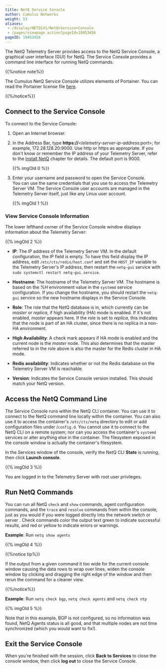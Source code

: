 ```yaml
---
title: NetQ Service Console
author: Cumulus Networks
weight: 53
aliases:
 - /display/NETQ141/NetQ+Service+Console
 - /pages/viewpage.action?pageId=10453456
pageID: 10453456
---
```

The NetQ Telemetry Server provides access to the NetQ Service Console, a
graphical user interface (GUI) for NetQ. The Service Console provides a
command line interface for running NetQ commands.

{{%notice note%}}

The Cumulus NetQ Service Console utilizes elements of Portainer. You can
read the Portainer license file [here](https://github.com/portainer/portainer/blob/develop/LICENSE).

{{%/notice%}}

## Connect to the Service Console

To connect to the Service Console:

1.  Open an Internet browser.

2.  In the Address Bar, type **https://**\<*telemetry-server-ip-address:port*\>; for
    example, 172.28.128.20:9000. Use http or https as appropriate.
    If you don't know or remember the IP address of your Telemetry
    Server, refer to the [Install NetQ](/version/cumulus-netq-141/Cumulus-NetQ-Deployment-Guide/Install-NetQ) chapter for details. The default port is 9000.

    {{% imgOld 0 %}}

3.  Enter your username and password to open the Service Console.  
    You can use the same credentials that you use to access the
    Telemetry Server VM. The Service Console user accounts are managed
    in the Telemetry Server itself, just like any Linux user account.

    {{% imgOld 1 %}}

### View Service Console Information

The lower lefthand corner of the Service Console window displays
information about the Telemetry Server:

{{% imgOld 2 %}}

  - **IP**: The IP address of the Telemetry Server VM. In the default
    configuration, the IP field is empty. To have this field display the
    IP address, edit `/etc/cts/redis/host.conf` and set the `HOST_IP`
    variable to the Telemetry Server's IP address, then restart the
    `netq-gui` service with `sudo systemctl restart netq-gui.service`.

  - **Hostname**: The hostname of the Telemetry Server VM. The hostname
    is based on the *%H* environment value in the `systemd` service
    configuration. If you change the hostname, you should restart the
    `netq-gui` service so the new hostname displays in the Service
    Console.

  - **Role**: The role that the NetQ database is in, which currently can
    be *master* or *replica*, if high availability (HA) mode is enabled.
    If it's not enabled, *master* appears here. If the role is set to
    *replica*, this indicates that the node is part of an HA cluster,
    since there is no replica in a non-HA environment.

  - **High Availability**: A check mark appears if HA mode is enabled
    and the current node is the *master* node. This also
    determines that the master referred to in the role above is also the
    master for the Redis cluster in HA mode.

  - **Redis availability**: Indicates whether or not the Redis database
    on the Telemetry Server VM is reachable.

  - **Version**: Indicates the Service Console version installed. This
    should match your NetQ version.

## Access the NetQ Command Line

The Service Console runs within the NetQ CLI container. You can use it
to connect to the NetQ command line locally within the container. You
can also use it to access the container's `/etc/cts/netq` directory to
edit or add configuration files under /`config.d`. You cannot use it to
connect to the NetQ CLI on a remote system; nor can you access the
container's `systemd` services or alter anything else in the container.
The filesystem exposed in the console window is actually the container's
filesystem.

In the Services window of the console, verify the NetQ CLI **State** is
*running*, then click **Launch console**.

{{% imgOld 3 %}}

You are logged in to the Telemetry Server with root user privileges.

## Run NetQ Commands

You can run all NetQ `check` and `show` commands, agent configuration
commands, and the `trace` and `resolve` commands from within the
console, just as you would if you were logged directly into the network
switch or server . Check commands color the output text green to
indicate successful results, and red or yellow to indicate errors or
warnings.

**Example**: Run `netq show agents`

{{% imgOld 4 %}}

{{%notice tip%}}

If the output from a given command it too wide for the current console
window causing the data rows to wrap over lines, widen the console
window by clicking and dragging the right edge of the window and then
rerun the command for a cleaner view.

{{%/notice%}}

**Example**: Run `netq check bgp`, `netq check agents` and `netq check
ntp`

{{% imgOld 5 %}}

Note that in this example, BGP is not configured, so no information was
found, NetQ Agents status is all good, and that multiple nodes are not
time synchronized (which you would want to fix\!).

## Exit the Service Console

When you're finished with the session, click **Back to Services** to
close the console window, then click **log out** to close the Service
Console.
